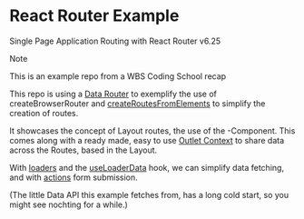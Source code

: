 # React Router Example

Single Page Application Routing with React Router v6.25

> [!NOTE]  
> This is an example repo from a WBS Coding School recap

This repo is using a [Data Router](https://reactrouter.com/en/main/routers/create-browser-router) to exemplify the use of createBrowserRouter and [createRoutesFromElements](https://reactrouter.com/en/main/utils/create-routes-from-elements) to simplify the creation of routes.

It showcases the concept of Layout routes, the use of the [<Outlet>](https://reactrouter.com/en/main/components/outle)-Component. This comes along with a ready made, easy to use [Outlet Context](https://reactrouter.com/en/main/hooks/use-outlet-context) to share data across the Routes, based in the Layout.

With [loaders](https://reactrouter.com/en/main/route/loader) and the [useLoaderData](https://reactrouter.com/en/main/hooks/use-loader-data) hook, we can simplify data fetching, and with [actions](https://reactrouter.com/en/main/route/action) form submission.

(The little Data API this example fetches from, has a long cold start, so you might see nochting for a while.)
